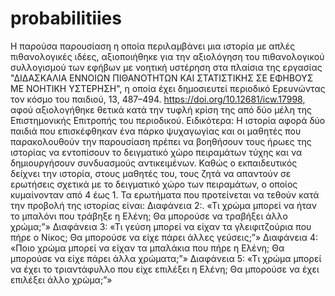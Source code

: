 # probabilitiies
Η παρούσα παρουσίαση η οποία περιλαμβάνει μια ιστορία με απλές πιθανολογικές ιδέες, αξιοποιήθηκε για την αξιολόγηση του πιθανολογικού συλλογισμού των εφήβων με νοητική υστέρηση στα πλαίσια της εργασίας "ΔΙΔΑΣΚΑΛΙΑ ΕΝΝΟΙΩΝ ΠΙΘΑΝΟΤΗΤΩΝ ΚΑΙ ΣΤΑΤΙΣΤΙΚΗΣ ΣΕ ΕΦΗΒΟΥΣ ΜΕ ΝΟΗΤΙΚΗ ΥΣΤΕΡΗΣΗ", η οποία έχει δημοσιευτεί περιοδικό Ερευνώντας τον κόσμο του παιδιού, 13, 487–494. https://doi.org/10.12681/icw.17998, αφού αξιολογήθηκε θετικά κατά την τυφλή κρίση της από δύο μέλη της Επιστημονικής Επιτροπής του περιοδικού.
Ειδικότερα:
Η ιστορία αφορά δύο παιδιά που επισκέφθηκαν ένα πάρκο ψυχαγωγίας και οι μαθητές που παρακολουθούν την παρουσίαση πρέπει να βοηθήσουν τους ήρωες της ιστορίας να εντοπίσουν το δειγματικό χώρο πειραμάτων τύχης και να δημιουργήσουν συνδυασμούς αντικειμένων. Καθώς ο εκπαιδευτικός δείχνει την ιστορία, στους μαθητές του, τους ζητά να απαντούν σε ερωτήσεις σχετικά με το δειγματικό χώρο των πειραμάτων, ο οποίος κυμαίνονταν από 4 έως 1. 
Τα ερωτήματα που προτείνεται να τεθούν κατά την προβολή της ιστορίας είναι: 
Διαφάνεια 2:. «Τι χρώμα μπορεί να ήταν το μπαλόνι που τράβηξε η Ελένη; Θα μπορούσε να τραβήξει άλλο χρώμα;”»
Διαφάνεια 3: «Τι γεύση μπορεί να είχαν τα γλειφιτζούρια που πήρε ο Νίκος; Θα μπορούσε να είχε πάρει άλλες γεύσεις;”»
Διαφάνεια 4: «Ποιο χρώμα μπορεί να είχαν τα μπαλάκια που πήρε η Ελένη; Θα μπορούσε να είχε πάρει άλλα χρώματα;”»
Διαφάνεια 5: «Τι χρώμα μπορεί να έχει το τριαντάφυλλο που είχε επιλέξει η Ελένη; Θα μπορούσε να έχει επιλέξει άλλο χρώμα;”»
